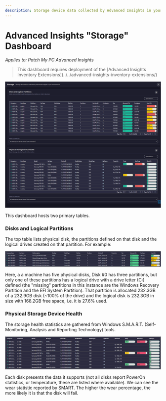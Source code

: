 ```yaml
---
description: Storage device data collected by Advanced Insights in your environment
---
```


# Advanced Insights "Storage" Dashboard

_Applies to: Patch My PC Advanced Insights_

> This dashboard requires deployment of the \[Advanced Insights Inventory Extensions]\(../../advanced-insights-inventory-extensions/)

![](/_images/image-(1531).png)

This dashboard hosts two primary tables.

### Disks and Logical Partitions

The top table lists physical disk, the partitions defined on that disk and the logical drives created on that partition. For example:

![](/_images/image-(1534).png)

Here, a a machine has five physical disks, Disk #0 has three partitions, but only one of these partitions has a logical drive with a drive letter (C:) defined (the "missing" partitions in this instance are the Windows Recovery Partition and the EFI System Partition). That partition is allocated 232.3GB of a 232.9GB disk (\~100% of the drive) and the logical disk is 232.3GB in size with 168.2GB free space, i.e. it is 27.6% used.

### Physical Storage Device Health

The storage health statistics are gathered from Windows S.M.A.R.T. (Self-Monitoring, Analysis and Reporting Technology) tools.

![](/_images/image-(1535).png)

Each disk presents the data it supports (not all disks report PowerOn statistics, or temperature, these are listed where available). We can see the wear statistic reported by SMART. The higher the wear percentage, the more likely it is that the disk will fail.